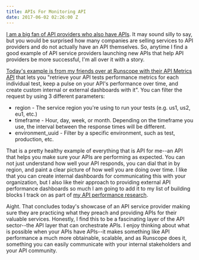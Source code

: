 ```yaml
---
title: APIs For Monitoring API
date: 2017-06-02 02:26:00 Z
---
```


[I am a big fan of API providers who also have APIs](http://apievangelist.com/2015/12/15/easier-to-offer-ops-apis-to-your-devs-if-your-api-service-provider-has-apis/). It may sound silly to say, but you would be surprised how many companies are selling services to API providers and do not actually have an API themselves. So, anytime I find a good example of API service providers launching new APIs that help API providers be more successful, I'm all over it with a story.

[Today's example is from my friends over at Runscope with their API Metrics API](https://www.runscope.com/docs/api/metrics) that lets you "retrieve your API tests performance metrics for each individual test, keep a pulse on your API's performance over time, and create custom internal or external dashboards with it". You can filter the request by using 3 different parameters:

* region - The service region you're using to run your tests (e.g. us1, us2, eu1, etc.)
* timeframe - Hour, day, week, or month. Depending on the timeframe you use, the interval between the response times will be different.
* environment_uuid - Filter by a specific environment, such as test, production, etc.

That is a pretty healthy example of everything that is API for me--an API that helps you make sure your APIs are performing as expected. You can not just understand how well your API responds, you can dial that in by region, and paint a clear picture of how well you are doing over time. I like that you can create internal dashboards for communicating this with your organization, but I also like their approach to providing external API performance dashboards so much I am going to add it to my list of building blocks I track on as part of [my API performance research](http://performance.apievangelist.com/#BuildingBlocks).

Aight. That concludes today's showcase of an API service provider making sure they are practicing what they preach and providing APIs for their valuable services. Honestly, I find this to be a fascinating layer of the API sector--the API layer that can orchestrate APIs. I enjoy thinking about what is possible when your APIs have APIs--it makes something like API performance a much more obtainable, scalable, and as Runscope does it, something you can easily communicate with your internal stakeholders and your API community.